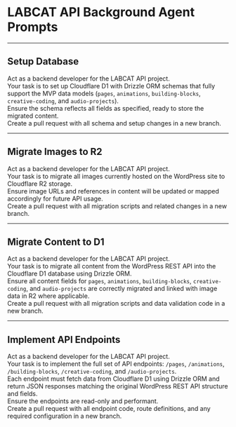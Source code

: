 # LABCAT API Background Agent Prompts

---

## Setup Database

Act as a backend developer for the LABCAT API project.  
Your task is to set up Cloudflare D1 with Drizzle ORM schemas that fully support the MVP data models (`pages`, `animations`, `building-blocks`, `creative-coding`, and `audio-projects`).  
Ensure the schema reflects all fields as specified, ready to store the migrated content.  
Create a pull request with all schema and setup changes in a new branch.

---

## Migrate Images to R2

Act as a backend developer for the LABCAT API project.  
Your task is to migrate all images currently hosted on the WordPress site to Cloudflare R2 storage.  
Ensure image URLs and references in content will be updated or mapped accordingly for future API usage.  
Create a pull request with all migration scripts and related changes in a new branch.

---

## Migrate Content to D1

Act as a backend developer for the LABCAT API project.  
Your task is to migrate all content from the WordPress REST API into the Cloudflare D1 database using Drizzle ORM.  
Ensure all content fields for `pages`, `animations`, `building-blocks`, `creative-coding`, and `audio-projects` are correctly migrated and linked with image data in R2 where applicable.  
Create a pull request with all migration scripts and data validation code in a new branch.

---

## Implement API Endpoints

Act as a backend developer for the LABCAT API project.  
Your task is to implement the full set of API endpoints: `/pages`, `/animations`, `/building-blocks`, `/creative-coding`, and `/audio-projects`.  
Each endpoint must fetch data from Cloudflare D1 using Drizzle ORM and return JSON responses matching the original WordPress REST API structure and fields.  
Ensure the endpoints are read-only and performant.  
Create a pull request with all endpoint code, route definitions, and any required configuration in a new branch.
